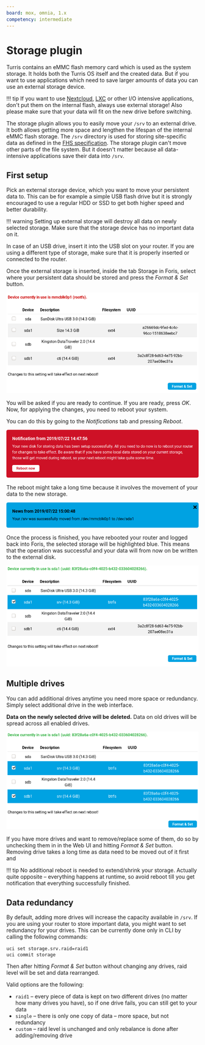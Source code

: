 ```yaml
---
board: mox, omnia, 1.x
competency: intermediate
---
```

# Storage plugin

Turris contains an eMMC flash memory card which is used as the system storage. It holds both the Turris OS itself
and the created data. But if you want to use applications which need to save larger amounts of data you can use
an external storage device.

!!! tip
    If you want to use [Nextcloud](../../../geek/nextcloud/nextcloud.md),
    [LXC](../../../geek/lxc/lxc.md) or other I/O intensive applications, don't put them on the internal flash,
    always use external storage! Also please make sure that your data will fit on the new drive before switching.

The storage plugin allows you to easily move your `/srv` to an external drive. It both allows getting more space
and lengthen the lifespan of the internal eMMC flash storage. The `/srv` directory is used for storing
site-specific data as defined in the [FHS specification](https://en.wikipedia.org/wiki/Filesystem_Hierarchy_Standard).
The storage plugin can't move other parts of the file system. But it doesn't matter because all data-intensive
applications save their data into `/srv`.
    
## First setup

Pick an external storage device, which you want to move your persistent data to. This can be for example a simple USB
flash drive but it is strongly encouraged to use a regular HDD or SSD to get both higher speed and better durability.

!!! warning
    Setting up external storage will destroy all data on newly selected storage. Make sure that the storage device has no important data on it.

In case of an USB drive, insert it into the USB slot on your router. If you are using a different type of storage,
make sure that it is properly inserted or connected to the router.

Once the external storage is inserted, inside the tab Storage in Foris, select where your persistent
data should be stored and press the _Format & Set_ button.

![Storage devices](devices.png)

You will be asked if you are ready to continue. If you are ready, press _OK_. Now, for applying the changes, you need to reboot your system.  

You can do this by going to the _Notifications_ tab and pressing _Reboot_.

![Reboot notification](reboot.png)

The reboot might take a long time because it involves the movement of your data to the new storage.

![Notification after reboot](done.png)

Once the process is finished, you have rebooted your router and logged back into Foris, the selected storage will be
highlighted blue. This means that the operation was successful and your data will from now on be written to
the external disk.

![Device is ready](device-ready.png)

## Multiple drives

You can add additional drives anytime you need more space or redundancy. Simply
select additional drive in the web interface.

**Data on the newly selected drive will be deleted.** Data on old drives will
be spread across all enabled drives.

![Devices are ready](devices-ready.png)

If you have more drives and want to remove/replace some of them, do so by
unchecking them in in the Web UI and hitting _Format & Set_ button. Removing
drive takes a long time as data need to be moved out of it first and 

!!! tip
    No additional reboot is needed to extend/shrink your storage. Actually
    quite opposite – everything happens at runtime, so avoid reboot till you
    get notification that everything successfully finished.


## Data redundancy

By default, adding more drives will increase the capacity available in `/srv`.
If you are using your router to store important data, you might want to set
redundancy for your drives. This can be currently done only in CLI by calling
the following commands:

```
uci set storage.srv.raid=raid1
uci commit storage
```

Then after hitting _Format & Set_ button without changing any drives, raid
level will be set and data rearranged.

Valid options are the following:

* `raid1` – every piece of data is kept on two different drives (no matter how many drives you have), so if one drive fails, you can still get to your data
* `single` – there is only one copy of data – more space, but not redundancy
* `custom` – raid level is unchanged and only rebalance is done after adding/removing drive
